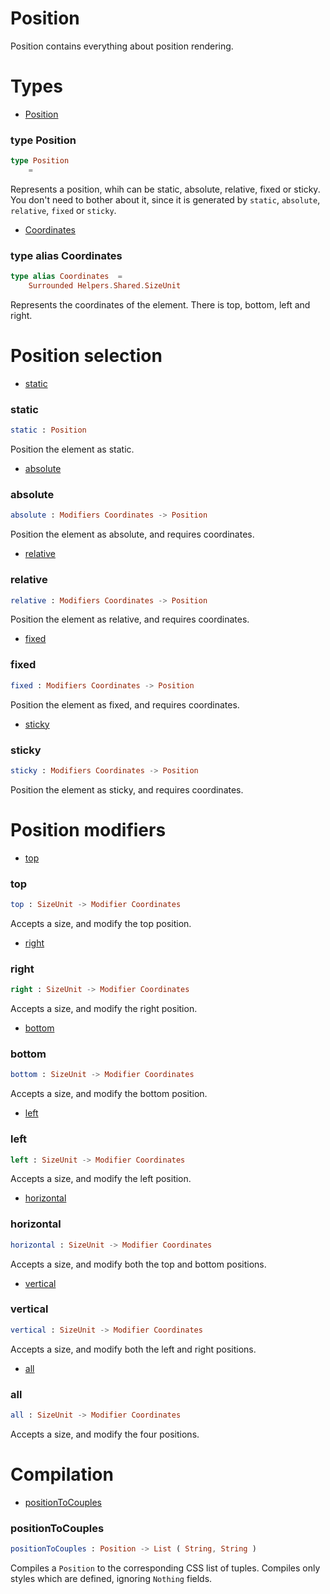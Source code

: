 # Position

Position contains everything about position rendering.


# Types

- [Position](#position)

### **type Position**
```elm
type Position   
    = 
```

Represents a position, whih can be static, absolute, relative, fixed or sticky.
You don't need to bother about it, since it is generated by `static`, `absolute`,
`relative`, `fixed` or `sticky`.
- [Coordinates](#coordinates)

### **type alias Coordinates**
```elm
type alias Coordinates  =  
    Surrounded Helpers.Shared.SizeUnit
```

Represents the coordinates of the element. There is top, bottom, left and right.


# Position selection

- [static](#static)

### **static**
```elm
static : Position

```

Position the element as static.
- [absolute](#absolute)

### **absolute**
```elm
absolute : Modifiers Coordinates -> Position

```

Position the element as absolute, and requires coordinates.
- [relative](#relative)

### **relative**
```elm
relative : Modifiers Coordinates -> Position

```

Position the element as relative, and requires coordinates.
- [fixed](#fixed)

### **fixed**
```elm
fixed : Modifiers Coordinates -> Position

```

Position the element as fixed, and requires coordinates.
- [sticky](#sticky)

### **sticky**
```elm
sticky : Modifiers Coordinates -> Position

```

Position the element as sticky, and requires coordinates.


# Position modifiers

- [top](#top)

### **top**
```elm
top : SizeUnit -> Modifier Coordinates

```

Accepts a size, and modify the top position.
- [right](#right)

### **right**
```elm
right : SizeUnit -> Modifier Coordinates

```

Accepts a size, and modify the right position.
- [bottom](#bottom)

### **bottom**
```elm
bottom : SizeUnit -> Modifier Coordinates

```

Accepts a size, and modify the bottom position.
- [left](#left)

### **left**
```elm
left : SizeUnit -> Modifier Coordinates

```

Accepts a size, and modify the left position.
- [horizontal](#horizontal)

### **horizontal**
```elm
horizontal : SizeUnit -> Modifier Coordinates

```

Accepts a size, and modify both the top and bottom positions.
- [vertical](#vertical)

### **vertical**
```elm
vertical : SizeUnit -> Modifier Coordinates

```

Accepts a size, and modify both the left and right positions.
- [all](#all)

### **all**
```elm
all : SizeUnit -> Modifier Coordinates

```

Accepts a size, and modify the four positions.


# Compilation

- [positionToCouples](#positiontocouples)

### **positionToCouples**
```elm
positionToCouples : Position -> List ( String, String )

```

Compiles a `Position` to the corresponding CSS list of tuples.
Compiles only styles which are defined, ignoring `Nothing` fields.

